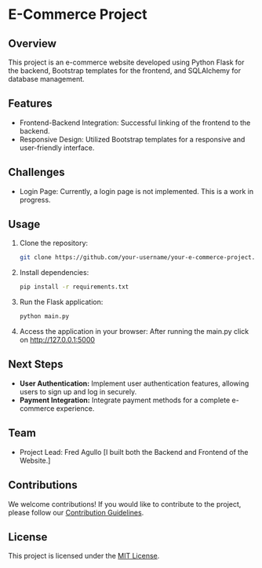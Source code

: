 # E-Commerce Project

## Overview

This project is an e-commerce website developed using Python Flask for the backend, Bootstrap templates for the frontend, and SQLAlchemy for database management.

## Features

- Frontend-Backend Integration: Successful linking of the frontend to the backend.
- Responsive Design: Utilized Bootstrap templates for a responsive and user-friendly interface.

## Challenges

- Login Page: Currently, a login page is not implemented. This is a work in progress.

## Usage

1. Clone the repository:

    ```bash
    git clone https://github.com/your-username/your-e-commerce-project.git
    ```

2. Install dependencies:

    ```bash
    pip install -r requirements.txt
    ```

3. Run the Flask application:

    ```bash
    python main.py
    ```

4. Access the application in your browser: After running the main.py click on http://127.0.0.1:5000 

## Next Steps

- **User Authentication:** Implement user authentication features, allowing users to sign up and log in securely.
- **Payment Integration:** Integrate payment methods for a complete e-commerce experience.

## Team

- Project Lead: Fred Agullo [I built both the Backend and Frontend of the Website.]

## Contributions

We welcome contributions! If you would like to contribute to the project, please follow our [Contribution Guidelines](CONTRIBUTING.md).

## License

This project is licensed under the [MIT License](LICENSE).


